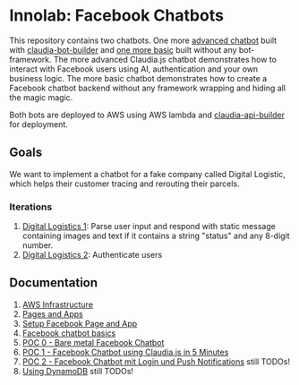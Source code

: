 # Innolab: Facebook Chatbots

This repository contains two chatbots. One more [advanced chatbot](./claudia_bot/README.md) built with [claudia-bot-builder](https://github.com/claudiajs/claudia-bot-builder) and [one more basic](./bare-metal_bot/README.md) built without any bot-framework.
The more advanced Claudia.js chatbot demonstrates how to interact with Facebook users using AI, authentication and your own business logic. The more basic chatbot demonstrates how to create a Facebook chatbot backend without any framework wrapping and hiding all the magic magic.

Both bots are deployed to AWS using AWS lambda and [claudia-api-builder](https://github.com/claudiajs/claudia-api-builder) for deployment.

## Goals

We want to implement a chatbot for a fake company called Digital Logistic, which helps their customer tracing and rerouting their parcels.

### Iterations

1. [Digital Logistics 1](./digital_logistics_01): Parse user input and respond with static message containing images and text if it contains a string "status" and any 8-digit number.
2. [Digital Logistics 2](./digital_logistics_02): Authenticate users

## Documentation

1. [AWS Infrastructure](docs/aws_infrastructure)
2. [Pages and Apps](docs/pages_and_apps)
3. [Setup Facebook Page and App](docs/setup_facebook)
4. [Facebook chatbot basics](docs/fb_chatbot_basics)
5. [POC 0 - Bare metal Facebook Chatbot](docs/bare_metal)
6. [POC 1 - Facebook Chatbot using Claudia.js in 5 Minutes](docs/facebook_chatbot_with_claudia_js_in_five_minutes)
7. [POC 2 - Facebook Chatbot mit Login und Push Notifications](docs/facebook_chatbot_with_login_and_push_notifications) still TODOs!
8. [Using DynamoDB](docs/dynamoDb) still TODOs!
